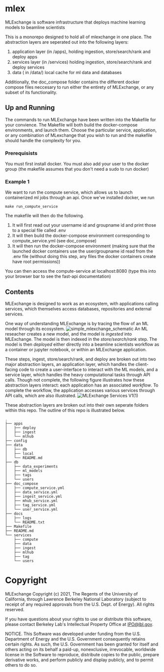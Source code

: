 # mlex
MLExchange is software infrastructure that deploys machine learning models to beamline scientists

This is a monorepo designed to hold all of mlexchange in one place. The abstraction layers are seperated out into the following layers:
1. application layer (in /apps), holding ingestion, store/search/rank and deploy apps
2. services layer (in /services) holding ingestion, store/search/rank and deploy services
3. data ( in /data/) local cache for ml data and databases

Additionally, the doc_compose folder contains the different docker compose files neccesary to run either the entirety of MLExchange, or any subset of its functionality.

## Up and Running

The commands to run MLExchange have been written into the Makefile for your convience. The Makefile will both build the docker-compose environments, and launch them. Choose the particular service, application, or any combination of MLexchange that you wish to run and the makefile should handle the complexity for you.

### Prerequisists
You must first install docker. You must also add your user to the docker group (the makefile assumes that you don't need a sudo to run docker)

### Example 1
We want to run the compute service, which allows us to launch containerized ml jobs through an api. Once we've installed docker, we run
```
make run_compute_service
```
The makefile will then do the following. 
1. It will first read out your username id and groupname id and print those to a special file called .env
2. It will then build the docker-compose environment corresponding to compute_service.yml (see doc_compose)
3. It will then run the docker-compose environment (making sure that the launched docker containers use the user/groupname id read from the .env file (without doing this step, any files the docker containers create have root permissions))

You can then access the compute-service at localhost:8080 (type this into your browser bar to see the fast-api documentation)


## Contents

MLExchange is designed to work as an ecosystem, with applications calling services, which themselves access databases, repositories and external services.

One way of understanding MLExchange is by tracing the flow of an ML model through its ecosystem. ![simple_mlexchange_schematic](https://user-images.githubusercontent.com/990372/124203769-4d2ff100-da92-11eb-891a-6a9c6becc51c.png)
An ML reseacher creates a new model, and the model is *ingested* into MLExchange. The model is then indexed in the *store/search/rank* step. The model is then *deployed* either directly into a beamline scientists workflow as a container or jupyter notebook, or within an MLExchange application.

These steps, ingest, store/search/rank, and deploy are broken out into two major abstraction layers, an application layer, which handles the client-facing code to create a user-interface to interact with the ML models, and a service layer, which handles the heavy computational tasks through API calls. Though not complete, the following figure illustrates how these abstraction layers interact: each application has an associated *workflow*. To complete the workflow, the
application accesses various services through API calls, which are also illustrated.
![MLExchange Services V1(1)](https://user-images.githubusercontent.com/990372/124203604-f32f2b80-da91-11eb-82f4-2198389f9318.png)

These abstraction layers are broken out into their own seperate folders within this repo. The outline of this repo is illustrated below.


```
.
├── apps
│   ├── deploy
│   ├── ingest
│   └── mlhub
├── config
├── data
│   ├── db
│   ├── local
│   └── README.md
├── db
│   ├── data_experiments
│   ├── ml_models
│   ├── tags
│   └── users
├── doc_compose
│   ├── compute_service.yml
│   ├── data_service.yml
│   ├── ingest_service.yml
│   ├── mhub_service.yml
│   ├── tag_service.yml
│   └── user_service.yml
├── docs
│   ├── logs
│   └── README.txt
├── Makefile
├── README.md
└── services
    ├── compute
    ├── data
    ├── ingest
    ├── mlhub
    ├── tag
    └── users
```

# Copyright
MLExchange Copyright (c) 2021, The Regents of the University of California, through Lawrence Berkeley National Laboratory (subject to receipt of any required approvals from the U.S. Dept. of Energy). All rights reserved.

If you have questions about your rights to use or distribute this software, please contact Berkeley Lab's Intellectual Property Office at IPO@lbl.gov.

NOTICE.  This Software was developed under funding from the U.S. Department of Energy and the U.S. Government consequently retains certain rights.  As such, the U.S. Government has been granted for itself and others acting on its behalf a paid-up, nonexclusive, irrevocable, worldwide license in the Software to reproduce, distribute copies to the public, prepare derivative works, and perform publicly and display publicly, and to permit others to do so.
